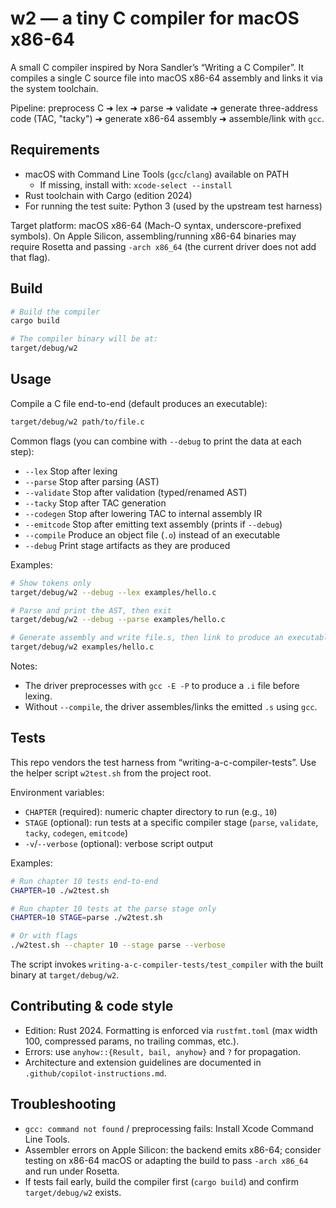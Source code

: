 # w2 — a tiny C compiler for macOS x86-64

A small C compiler inspired by Nora Sandler’s “Writing a C Compiler”. It compiles a single C source file into macOS x86-64 assembly and links it via the system toolchain.

Pipeline: preprocess C ➜ lex ➜ parse ➜ validate ➜ generate three-address code (TAC, "tacky") ➜ generate x86-64 assembly ➜ assemble/link with `gcc`.

## Requirements
- macOS with Command Line Tools (`gcc`/`clang`) available on PATH
  - If missing, install with: `xcode-select --install`
- Rust toolchain with Cargo (edition 2024)
- For running the test suite: Python 3 (used by the upstream test harness)

Target platform: macOS x86-64 (Mach-O syntax, underscore-prefixed symbols). On Apple Silicon, assembling/running x86-64 binaries may require Rosetta and passing `-arch x86_64` (the current driver does not add that flag).

## Build
```bash
# Build the compiler
cargo build

# The compiler binary will be at:
target/debug/w2
```

## Usage
Compile a C file end-to-end (default produces an executable):
```bash
target/debug/w2 path/to/file.c
```

Common flags (you can combine with `--debug` to print the data at each step):
- `--lex`       Stop after lexing
- `--parse`     Stop after parsing (AST)
- `--validate`  Stop after validation (typed/renamed AST)
- `--tacky`     Stop after TAC generation
- `--codegen`   Stop after lowering TAC to internal assembly IR
- `--emitcode`  Stop after emitting text assembly (prints if `--debug`)
- `--compile`   Produce an object file (`.o`) instead of an executable
- `--debug`     Print stage artifacts as they are produced

Examples:
```bash
# Show tokens only
target/debug/w2 --debug --lex examples/hello.c

# Parse and print the AST, then exit
target/debug/w2 --debug --parse examples/hello.c

# Generate assembly and write file.s, then link to produce an executable
target/debug/w2 examples/hello.c
```

Notes:
- The driver preprocesses with `gcc -E -P` to produce a `.i` file before lexing.
- Without `--compile`, the driver assembles/links the emitted `.s` using `gcc`.

## Tests
This repo vendors the test harness from “writing-a-c-compiler-tests”. Use the helper script `w2test.sh` from the project root.

Environment variables:
- `CHAPTER` (required): numeric chapter directory to run (e.g., `10`)
- `STAGE` (optional): run tests at a specific compiler stage (`parse`, `validate`, `tacky`, `codegen`, `emitcode`)
- `-v`/`--verbose` (optional): verbose script output

Examples:
```bash
# Run chapter 10 tests end-to-end
CHAPTER=10 ./w2test.sh

# Run chapter 10 tests at the parse stage only
CHAPTER=10 STAGE=parse ./w2test.sh

# Or with flags
./w2test.sh --chapter 10 --stage parse --verbose
```

The script invokes `writing-a-c-compiler-tests/test_compiler` with the built binary at `target/debug/w2`.

## Contributing & code style
- Edition: Rust 2024. Formatting is enforced via `rustfmt.toml` (max width 100, compressed params, no trailing commas, etc.).
- Errors: use `anyhow::{Result, bail, anyhow}` and `?` for propagation.
- Architecture and extension guidelines are documented in `.github/copilot-instructions.md`.

## Troubleshooting
- `gcc: command not found` / preprocessing fails: Install Xcode Command Line Tools.
- Assembler errors on Apple Silicon: the backend emits x86-64; consider testing on x86-64 macOS or adapting the build to pass `-arch x86_64` and run under Rosetta.
- If tests fail early, build the compiler first (`cargo build`) and confirm `target/debug/w2` exists.
